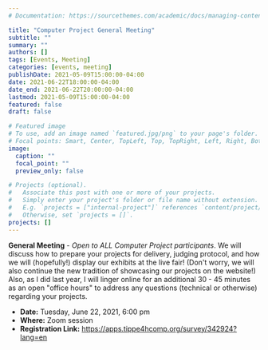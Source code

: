 ```yaml
---
# Documentation: https://sourcethemes.com/academic/docs/managing-content/

title: "Computer Project General Meeting"
subtitle: ""
summary: ""
authors: []
tags: [Events, Meeting]
categories: [events, meeting]
publishDate: 2021-05-09T15:00:00-04:00
date: 2021-06-22T18:00:00-04:00
date_end: 2021-06-22T20:00:00-04:00
lastmod: 2021-05-09T15:00:00-04:00
featured: false
draft: false

# Featured image
# To use, add an image named `featured.jpg/png` to your page's folder.
# Focal points: Smart, Center, TopLeft, Top, TopRight, Left, Right, BottomLeft, Bottom, BottomRight.
image:
  caption: ""
  focal_point: ""
  preview_only: false

# Projects (optional).
#   Associate this post with one or more of your projects.
#   Simply enter your project's folder or file name without extension.
#   E.g. `projects = ["internal-project"]` references `content/project/deep-learning/index.md`.
#   Otherwise, set `projects = []`.
projects: []
---
```


**General Meeting** - *Open to ALL Computer Project participants*. We will discuss how to prepare your projects for delivery, judging protocol, and how we will (hopefully!) display our exhibits at the live fair! (Don't worry, we will also continue the new tradition of showcasing our projects on the website!) Also, as I did last year, I will linger online for an additional 30 - 45 minutes as an open "office hours" to address any questions (technical or otherwise) regarding your projects.

* **Date:** Tuesday, June 22, 2021, 6:00 pm
* **Where:** Zoom session
* **Registration Link:** <https://apps.tippe4hcomp.org/survey/342924?lang=en>
